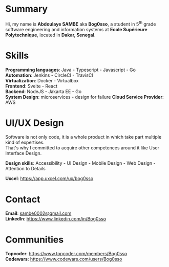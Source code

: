 # Summary
Hi, my name is **Abdoulaye SAMBE** aka **Bog0sso**, a student in 5<sup>th</sup> grade software engineering and information systems at **Ecole Supérieure Polytechnique**, located in **Dakar, Senegal**.

# Skills
__Programming languages__: Java - Typescript - Javascript - Go<br>
__Automation__: Jenkins - CircleCI - TravisCI <br>
__Virtualization__: Docker - Virtualbox<br>
__Frontend__: Svelte - React<br>
__Backend__: NodeJS - Jakarta EE - Go <br>
__System Design__: microservices - design for failure 
__Cloud Service Provider__: AWS

# UI/UX Design
Software is not only code, it is a whole product in which take part multiple kind of expertises.<br>
That's why I committed to acquire other competences around it like User Interface Design.

__Design skills__: Accessibility - UI Design - Mobile Design - Web Design - Attention to Details

__Uxcel__: https://app.uxcel.com/ux/bog0sso 


# Contact
__Email__:    sambe0002@gmail.com <br>
__LinkedIn__: https://www.linkedin.com/in/Bog0sso

# Communities
 
__Topcoder__: https://www.topcoder.com/members/Bog0sso<br>
__Codewars__: https://www.codewars.com/users/Bog0sso
